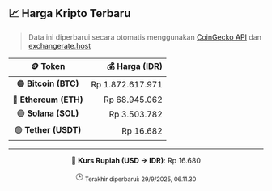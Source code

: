

<!-- HARGA_KRIPTO -->
## 📈 Harga Kripto Terbaru

> Data ini diperbarui secara otomatis menggunakan [CoinGecko API](https://www.coingecko.com/) dan [exchangerate.host](https://exchangerate.host/)

<div align="center">

| 🪙 Token | 💰 Harga (IDR) |
|:------:|---------------:|
| 🟠 **Bitcoin (BTC)**   | Rp 1.872.617.971 |
| 🔵 **Ethereum (ETH)**  | Rp 68.945.062 |
| 🟣 **Solana (SOL)**    | Rp 3.503.782 |
| 🟢 **Tether (USDT)**   | Rp 16.682 |

---

💱 **Kurs Rupiah (USD → IDR)**: Rp 16.680

🕒 <sub>Terakhir diperbarui: 29/9/2025, 06.11.30</sub>

</div>
<!-- /HARGA_KRIPTO -->